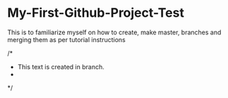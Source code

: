 # My-First-Github-Project-Test
This is to familiarize myself on how to create, make master, branches and merging them as per tutorial instructions

/*
* This text is created in branch.
*
*/

